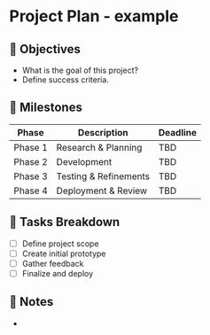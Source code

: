 # Project Plan - example

## 🎯 Objectives
- What is the goal of this project?
- Define success criteria.

## 📅 Milestones
| Phase        | Description            | Deadline |
|-------------|------------------------|----------|
| Phase 1      | Research & Planning    | TBD      |
| Phase 2      | Development            | TBD      |
| Phase 3      | Testing & Refinements  | TBD      |
| Phase 4      | Deployment & Review    | TBD      |

## 🔄 Tasks Breakdown
- [ ] Define project scope
- [ ] Create initial prototype
- [ ] Gather feedback
- [ ] Finalize and deploy

## 📝 Notes
- 
